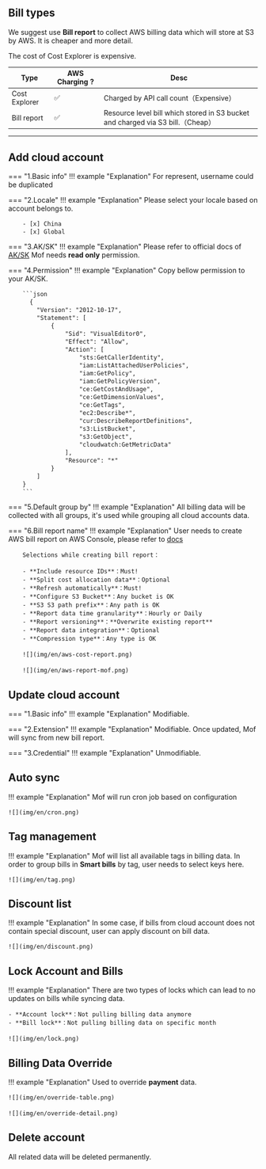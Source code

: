 ## Bill types
We suggest use **Bill report** to collect AWS billing data which will store at S3 by AWS. It is cheaper and more detail.

The cost of Cost Explorer is expensive.

| Type          | AWS Charging ? | Desc                           |
|---------------|----------------|--------------------------------|
| Cost Explorer | ✅              | Charged by API call count（Expensive）            |
| Bill report   | ✅              | Resource level bill which stored in S3 bucket and charged via S3 bill.（Cheap） |

---

## Add cloud account
=== "1.Basic info"
    !!! example "Explanation"
        For represent, username could be duplicated

=== "2.Locale"
    !!! example "Explanation"
        Please select your locale based on account belongs to.

        - [x] China
        - [x] Global

=== "3.AK/SK"
    !!! example "Explanation"
        Please refer to official docs of [AK/SK](https://docs.aws.amazon.com/IAM/latest/UserGuide/id_credentials_access-keys.html#Using_CreateAccessKey)
        Mof needs **read only** permission.

=== "4.Permission"
    !!! example "Explanation"
        Copy bellow permission to your AK/SK.

        ```json
          {
            "Version": "2012-10-17",
            "Statement": [
                {
                    "Sid": "VisualEditor0",
                    "Effect": "Allow",
                    "Action": [
                        "sts:GetCallerIdentity",
                        "iam:ListAttachedUserPolicies",
                        "iam:GetPolicy",
                        "iam:GetPolicyVersion",
                        "ce:GetCostAndUsage",
                        "ce:GetDimensionValues",
                        "ce:GetTags",
                        "ec2:Describe*",
                        "cur:DescribeReportDefinitions",
                        "s3:ListBucket",
                        "s3:GetObject",
                        "cloudwatch:GetMetricData"
                    ],
                    "Resource": "*"
                }
            ]
        }
        ```

=== "5.Default group by"
    !!! example "Explanation"
        All billing data will be collected with all groups, it's used while grouping all cloud accounts data.

=== "6.Bill report name"
    !!! example "Explanation"
        User needs to create AWS bill report on AWS Console, please refer to [docs](https://docs.aws.amazon.com/cur/latest/userguide/cur-create.html)

        Selections while creating bill report：

        - **Include resource IDs**：Must!
        - **Split cost allocation data**：Optional
        - **Refresh automatically**：Must!
        - **Configure S3 Bucket**：Any bucket is OK
        - **S3 S3 path prefix**：Any path is OK
        - **Report data time granularity**：Hourly or Daily
        - **Report versioning**：**Overwrite existing report**
        - **Report data integration**：Optional
        - **Compression type**：Any type is OK

        ![](img/en/aws-cost-report.png)

        ![](img/en/aws-report-mof.png)

## Update cloud account
=== "1.Basic info"
    !!! example "Explanation"
        Modifiable.

=== "2.Extension"
    !!! example "Explanation"
        Modifiable. Once updated, Mof will sync from new bill report.

=== "3.Credential"
    !!! example "Explanation"
        Unmodifiable.

## Auto sync
!!! example "Explanation"
    Mof will run cron job based on configuration

    ![](img/en/cron.png)

## Tag management
!!! example "Explanation"
    Mof will list all available tags in billing data. In order to group bills in **Smart bills** by tag, user needs to select keys here.

    ![](img/en/tag.png)

## Discount list
!!! example "Explanation"
    In some case, if bills from cloud account does not contain special discount, user can apply discount on bill data.

    ![](img/en/discount.png)

## Lock Account and Bills
!!! example "Explanation"
    There are two types of locks which can lead to no updates on bills while syncing data.

    - **Account lock**：Not pulling billing data anymore
    - **Bill lock**：Not pulling billing data on specific month

    ![](img/en/lock.png)

## Billing Data Override
!!! example "Explanation"
    Used to override **payment** data.

    ![](img/en/override-table.png)

    ![](img/en/override-detail.png)

## Delete account
All related data will be deleted permanently.
